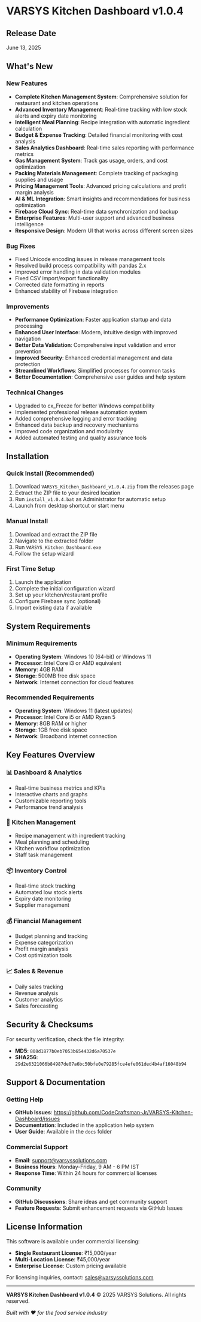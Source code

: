 # VARSYS Kitchen Dashboard v1.0.4

## Release Date
June 13, 2025

## What's New

### New Features
- **Complete Kitchen Management System**: Comprehensive solution for restaurant and kitchen operations
- **Advanced Inventory Management**: Real-time tracking with low stock alerts and expiry date monitoring
- **Intelligent Meal Planning**: Recipe integration with automatic ingredient calculation
- **Budget & Expense Tracking**: Detailed financial monitoring with cost analysis
- **Sales Analytics Dashboard**: Real-time sales reporting with performance metrics
- **Gas Management System**: Track gas usage, orders, and cost optimization
- **Packing Materials Management**: Complete tracking of packaging supplies and usage
- **Pricing Management Tools**: Advanced pricing calculations and profit margin analysis
- **AI & ML Integration**: Smart insights and recommendations for business optimization
- **Firebase Cloud Sync**: Real-time data synchronization and backup
- **Enterprise Features**: Multi-user support and advanced business intelligence
- **Responsive Design**: Modern UI that works across different screen sizes

### Bug Fixes
- Fixed Unicode encoding issues in release management tools
- Resolved build process compatibility with pandas 2.x
- Improved error handling in data validation modules
- Fixed CSV import/export functionality
- Corrected date formatting in reports
- Enhanced stability of Firebase integration

### Improvements
- **Performance Optimization**: Faster application startup and data processing
- **Enhanced User Interface**: Modern, intuitive design with improved navigation
- **Better Data Validation**: Comprehensive input validation and error prevention
- **Improved Security**: Enhanced credential management and data protection
- **Streamlined Workflows**: Simplified processes for common tasks
- **Better Documentation**: Comprehensive user guides and help system

### Technical Changes
- Upgraded to cx_Freeze for better Windows compatibility
- Implemented professional release automation system
- Added comprehensive logging and error tracking
- Enhanced data backup and recovery mechanisms
- Improved code organization and modularity
- Added automated testing and quality assurance tools

## Installation

### Quick Install (Recommended)
1. Download `VARSYS_Kitchen_Dashboard_v1.0.4.zip` from the releases page
2. Extract the ZIP file to your desired location
3. Run `install_v1.0.4.bat` as Administrator for automatic setup
4. Launch from desktop shortcut or start menu

### Manual Install
1. Download and extract the ZIP file
2. Navigate to the extracted folder
3. Run `VARSYS_Kitchen_Dashboard.exe`
4. Follow the setup wizard

### First Time Setup
1. Launch the application
2. Complete the initial configuration wizard
3. Set up your kitchen/restaurant profile
4. Configure Firebase sync (optional)
5. Import existing data if available

## System Requirements

### Minimum Requirements
- **Operating System**: Windows 10 (64-bit) or Windows 11
- **Processor**: Intel Core i3 or AMD equivalent
- **Memory**: 4GB RAM
- **Storage**: 500MB free disk space
- **Network**: Internet connection for cloud features

### Recommended Requirements
- **Operating System**: Windows 11 (latest updates)
- **Processor**: Intel Core i5 or AMD Ryzen 5
- **Memory**: 8GB RAM or higher
- **Storage**: 1GB free disk space
- **Network**: Broadband internet connection

## Key Features Overview

### 📊 **Dashboard & Analytics**
- Real-time business metrics and KPIs
- Interactive charts and graphs
- Customizable reporting tools
- Performance trend analysis

### 🥘 **Kitchen Management**
- Recipe management with ingredient tracking
- Meal planning and scheduling
- Kitchen workflow optimization
- Staff task management

### 📦 **Inventory Control**
- Real-time stock tracking
- Automated low stock alerts
- Expiry date monitoring
- Supplier management

### 💰 **Financial Management**
- Budget planning and tracking
- Expense categorization
- Profit margin analysis
- Cost optimization tools

### 📈 **Sales & Revenue**
- Daily sales tracking
- Revenue analysis
- Customer analytics
- Sales forecasting

## Security & Checksums

For security verification, check the file integrity:
- **MD5**: `808d1877b0eb7053b654432d6a70537e`
- **SHA256**: `29d2e6321066b84987de07a6bc50bfe0e79285fce4efe061ded4b4af16048b94`

## Support & Documentation

### Getting Help
- **GitHub Issues**: https://github.com/CodeCraftsman-Jr/VARSYS-Kitchen-Dashboard/issues
- **Documentation**: Included in the application help system
- **User Guide**: Available in the `docs` folder

### Commercial Support
- **Email**: support@varsyssolutions.com
- **Business Hours**: Monday-Friday, 9 AM - 6 PM IST
- **Response Time**: Within 24 hours for commercial licenses

### Community
- **GitHub Discussions**: Share ideas and get community support
- **Feature Requests**: Submit enhancement requests via GitHub Issues

## License Information

This software is available under commercial licensing:
- **Single Restaurant License**: ₹15,000/year
- **Multi-Location License**: ₹45,000/year
- **Enterprise License**: Custom pricing available

For licensing inquiries, contact: sales@varsyssolutions.com

---

**VARSYS Kitchen Dashboard v1.0.4**
© 2025 VARSYS Solutions. All rights reserved.

*Built with ❤️ for the food service industry*
